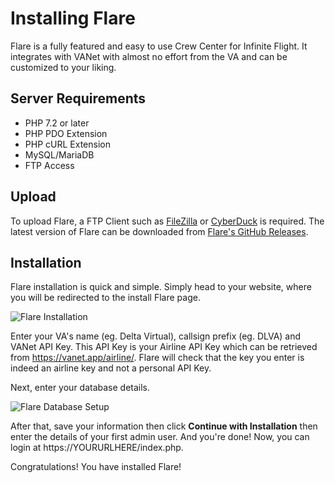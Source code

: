 # Installing Flare

Flare is a fully featured and easy to use Crew Center for Infinite Flight. It integrates with VANet with almost no effort from the VA and can be customized to your liking.

## Server Requirements
* PHP 7.2 or later
* PHP PDO Extension
* PHP cURL Extension
* MySQL/MariaDB
* FTP Access

## Upload
To upload Flare, a FTP Client such as [FileZilla](https://filezilla-project.org/) or [CyberDuck](https://cyberduck.io/) is required. 
The latest version of Flare can be downloaded from [Flare's GitHub Releases](https://github.com/va-net/flare/releases/).

## Installation
Flare installation is quick and simple. Simply head to your website, where you will be redirected to the install Flare page.

![Flare Installation](https://i.ibb.co/rmvGK0y/Screenshot-2020-08-27-Install-Flare.png)

Enter your VA's name (eg. Delta Virtual), callsign prefix (eg. DLVA) and VANet API Key. This API Key is your Airline API Key which can be retrieved 
from https://vanet.app/airline/. Flare will check that the key you enter is indeed an airline key and not a personal API Key.

Next, enter your database details.

![Flare Database Setup](https://i.ibb.co/KygJypZ/Screenshot-2020-08-27-Install-Flare-1.png)

After that, save your information then click **Continue with Installation** then enter the details of your first admin user. And you're done! Now, you can login
at https://YOURURLHERE/index.php. 

Congratulations! You have installed Flare!
